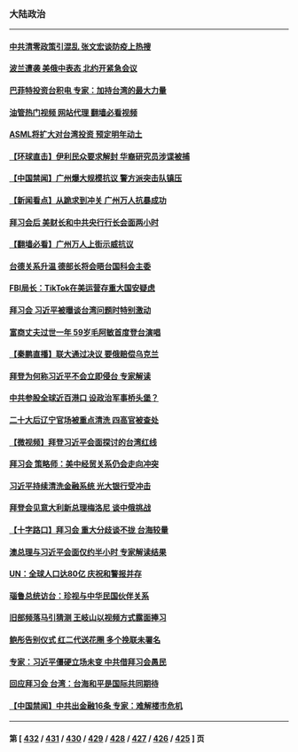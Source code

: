 ### 大陆政治
---
#### [中共清零政策引混乱 张文宏谈防疫上热搜](../../pages/ncid277/n13866985.md?11162045) 
#### [波兰遭袭 美俄中表态 北约开紧急会议](../../pages/ncid277/n13866986.md?11162045) 
#### [巴菲特投资台积电 专家：加持台湾的最大力量](../../pages/ncid277/n13866974.md?11162045) 
#### [油管热门视频 网站代理 翻墙必看视频](http://138.2.39.72:81/youtube.html?epic-marker?11162045)
#### [ASML将扩大对台湾投资 预定明年动土](../../pages/ncid277/n13866900.md?11162045) 
#### [【环球直击】伊利民众要求解封 华裔研究员涉谍被捕](../../pages/ncid277/n13866534.md?11162045) 
#### [【中国禁闻】广州爆大规模抗议 警方派突击队镇压](../../pages/ncid277/n13866570.md?11162045) 
#### [【新闻看点】从跪求到冲关 广州万人抗暴成功](../../pages/ncid277/n13866587.md?11162045) 
#### [拜习会后 美财长和中共央行行长会面两小时](../../pages/ncid277/n13866773.md?11162045) 
#### [【翻墙必看】广州万人上街示威抗议](../../pages/ncid277/n13866713.md?11162045) 
#### [台德关系升温 德部长将会晤台国科会主委](../../pages/ncid277/n13866729.md?11162045) 
#### [FBI局长：TikTok在美运营存重大国安疑虑](../../pages/ncid277/n13866627.md?11162045) 
#### [拜习会 习近平被曝谈台湾问题时特别激动](../../pages/ncid277/n13866581.md?11162045) 
#### [富商丈夫过世一年 59岁毛阿敏首度登台演唱](../../pages/ncid277/n13866598.md?11162045) 
#### [【秦鹏直播】联大通过决议 要俄赔偿乌克兰](../../pages/ncid277/n13866612.md?11162045) 
#### [拜登为何称习近平不会立即侵台 专家解读](../../pages/ncid277/n13866550.md?11162045) 
#### [中共参股全球近百港口 设政治军事桥头堡？](../../pages/ncid277/n13866319.md?11162045) 
#### [二十大后辽宁官场被重点清洗 四高官被查处](../../pages/ncid277/n13866248.md?11162045) 
#### [【微视频】拜登习近平会面探讨的台湾红线](../../pages/ncid277/n13866485.md?11162045) 
#### [拜习会 策略师：美中经贸关系仍会走向冲突](../../pages/ncid277/n13866551.md?11162045) 
#### [习近平持续清洗金融系统 光大银行受冲击](../../pages/ncid277/n13866193.md?11162045) 
#### [拜登会见意大利新总理梅洛尼 谈中俄挑战](../../pages/ncid277/n13866529.md?11162045) 
#### [【十字路口】拜习会 重大分歧谈不拢 台海较量](../../pages/ncid277/n13866405.md?11162045) 
#### [澳总理与习近平会面仅约半小时 专家解读结果](../../pages/ncid277/n13866458.md?11162045) 
#### [UN：全球人口达80亿 庆祝和警报并存](../../pages/ncid277/n13866441.md?11162045) 
#### [瑙鲁总统访台：珍视与中华民国伙伴关系](../../pages/ncid277/n13866282.md?11162045) 
#### [旧部频落马引猜测 王岐山以视频方式露面捧习](../../pages/ncid277/n13866353.md?11162045) 
#### [鲍彤告别仪式 红二代送花圈 多个挽联未署名](../../pages/ncid277/n13866320.md?11162045) 
#### [专家：习近平僵硬立场未变 中共借拜习会愚民](../../pages/ncid277/n13866233.md?11162045) 
#### [回应拜习会 台湾：台海和平是国际共同期待](../../pages/ncid277/n13866235.md?11162045) 
#### [【中国禁闻】中共出金融16条 专家：难解楼市危机](../../pages/ncid277/n13865901.md?11162045) 

---
#### 第 [ [432](./432.md?11162045) / [431](./431.md?11162045) / [430](./430.md?11162045) / [429](./429.md?11162045) / [428](./428.md?11162045) / [427](./427.md?11162045) / [426](./426.md?11162045) / [425](./425.md?11162045) ] 页
